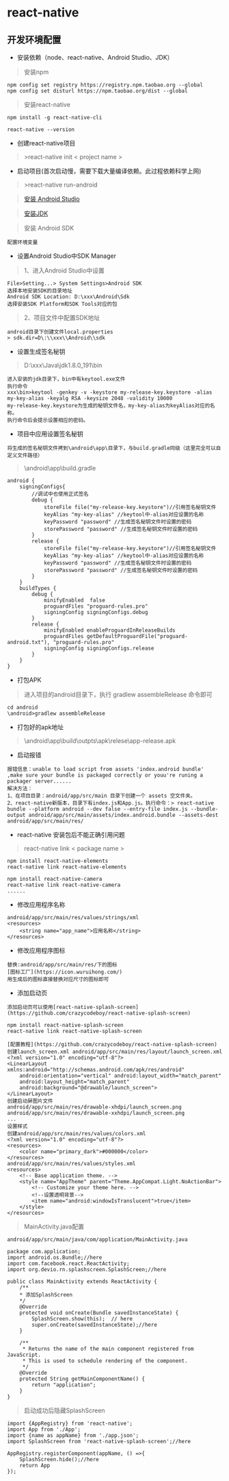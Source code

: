 # react-native

## 开发环境配置
* 安装依赖（node、react-native、Android Studio、JDK）
> 安装npm
```javscript
npm config set registry https://registry.npm.taobao.org --global
npm config set disturl https://npm.taobao.org/dist --global
```
> 安装react-native
```javscript
npm install -g react-native-cli

react-native --version

```
* 创建react-native项目
> \>react-native init < project name >
* 启动项目(首次启动慢，需要下载大量编译依赖。此过程依赖科学上网)
> \>react-native run-android

> [安装 Android Studio](https://developer.android.com/studio/)

> [安装JDK](https://www.oracle.com/technetwork/java/javase/downloads/jdk8-downloads-2133151.html)

> 安装 Android SDK
```javscript
配置环境变量
```
* 设置Android Studio中SDK Manager
> 1、进入Android Studio中设置
```javscript
File>Setting...> System Settings>Android SDK
选择本地安装SDK的目录地址
Android SDK Location: D:\xxx\Android\Sdk
选择安装SDK Platform和SDK Tools对应的包
```
> 2、项目文件中配置SDK地址
```javscript
android目录下创建文件local.properties
> sdk.dir=D\:\\xxx\\Android\\sdk
```

* 设置生成签名秘钥
> D:\xxx\Java\jdk1.8.0_191\bin
```javscript
进入安装的jdk目录下，bin中有keytool.exe文件
执行命令
xxx\bin>keytool -genkey -v -keystore my-release-key.keystore -alias my-key-alias -keyalg RSA -keysize 2048 -validity 10000
my-release-key.keystore为生成的秘钥文件名，my-key-alias为keyAlias对应的名称。
执行命令后会提示设置相应的密码。
```
* 项目中应用设置签名秘钥
```javscript
将生成的签名秘钥文件拷到\android\app\目录下，与build.gradle同级（这里完全可以自定义文件路径）

```
> \android\app\build.gradle
```javscript
android {
	signingConfigs{
		//调试中也使用正式签名
		debug {
			storeFile file("my-release-key.keystore")//引用签名秘钥文件
			keyAlias "my-key-alias" //keytool中-alias对应设置的名称
			keyPassword "password" //生成签名秘钥文件时设置的密码
			storePassword "password" //生成签名秘钥文件时设置的密码
		}
		release {
			storeFile file("my-release-key.keystore")//引用签名秘钥文件
			keyAlias "my-key-alias" //keytool中-alias对应设置的名称
			keyPassword "password" //生成签名秘钥文件时设置的密码
			storePassword "password" //生成签名秘钥文件时设置的密码
		}
	}
	buildTypes {
		debug {
			minifyEnabled  false
			proguardFiles "proguard-rules.pro"
			signingConfig signingConfigs.debug
		}
		release {
			minifyEnabled enableProguardInReleaseBuilds
			proguardFiles getDefaultProguardFile("proguard-android.txt"), "proguard-rules.pro"
			signingConfig signingConfigs.release
		}
	}
}
```

* 打包APK
> 进入项目的android目录下，执行 gradlew assembleRelease 命令即可
```javscript
cd android
\android>gradlew assembleRelease
```

* 打包好的apk地址
> \android\app\build\outpts\apk\relese\app-release.apk



* 启动报错
```javscript
报错信息：unable to load script from assets 'index.android bundle'  ,make sure your bundle is packaged correctly or youu're runing a packager server......
解决方法：
1、在项目目录：android/app/src/main 目录下创建一个 assets 空文件夹。
2、react-native新版本，目录下有index.js和App.js。执行命令：> react-native bundle --platform android --dev false --entry-file index.js --bundle-output android/app/src/main/assets/index.android.bundle --assets-dest android/app/src/main/res/
```

* react-native 安装包后不能正确引用问题
> react-native link < package name >
```
npm install react-native-elements
react-native link react-native-elements

npm install react-native-camera
react-native link react-native-camera
......
```
* 修改应用程序名称
```
android/app/src/main/res/values/strings/xml
<resources>
    <string name="app_name">应用名称</string>
</resources>
```
* 修改应用程序图标
```
替换:android/app/src/main/res/下的图标
[图标工厂](https://icon.wuruihong.com/)
用生成后的图标直接替换对应尺寸的图标即可
```
* 添加启动页
```
添加启动页可以使用[react-native-splash-screen](https://github.com/crazycodeboy/react-native-splash-screen)

npm install react-native-splash-screen
react-native link react-native-splash-screen

```
```
[配置教程](https://github.com/crazycodeboy/react-native-splash-screen)
创建launch_screen.xml android/app/src/main/res/layout/launch_screen.xml
<?xml version="1.0" encoding="utf-8"?>
<LinearLayout xmlns:android="http://schemas.android.com/apk/res/android"
    android:orientation="vertical" android:layout_width="match_parent"
    android:layout_height="match_parent"
    android:background="@drawable/launch_screen">
</LinearLayout>
创建启动屏图片文件
android/app/src/main/res/drawable-xhdpi/launch_screen.png
android/app/src/main/res/drawable-xxhdpi/launch_screen.png
...
设置样式
创建android/app/src/main/res/values/colors.xml
<?xml version="1.0" encoding="utf-8"?>
<resources>
    <color name="primary_dark">#000000</color>
</resources>
android/app/src/main/res/values/styles.xml
<resources>
    <!-- Base application theme. -->
    <style name="AppTheme" parent="Theme.AppCompat.Light.NoActionBar">
        <!-- Customize your theme here. -->
        <!--设置透明背景-->
        <item name="android:windowIsTranslucent">true</item>
    </style>
</resources>
```
> MainActivity.java配置
```
android/app/src/main/java/com/application/MainActivity.java

package com.application;
import android.os.Bundle;//here
import com.facebook.react.ReactActivity;
import org.devio.rn.splashscreen.SplashScreen;//here

public class MainActivity extends ReactActivity {
    /**
    * 添加SplashScreen
    */
    @Override
    protected void onCreate(Bundle savedInstanceState) {
        SplashScreen.show(this);  // here
        super.onCreate(savedInstanceState);//here
    }

    /**
     * Returns the name of the main component registered from JavaScript.
     * This is used to schedule rendering of the component.
     */
    @Override
    protected String getMainComponentName() {
        return "application";
    }
}

```
> 启动成功后隐藏SplashScreen
```
import {AppRegistry} from 'react-native';
import App from './App';
import {name as appName} from './app.json';
import SplashScreen from 'react-native-splash-screen';//here

AppRegistry.registerComponent(appName, () =>{
    SplashScreen.hide();//here
    return App
});

```